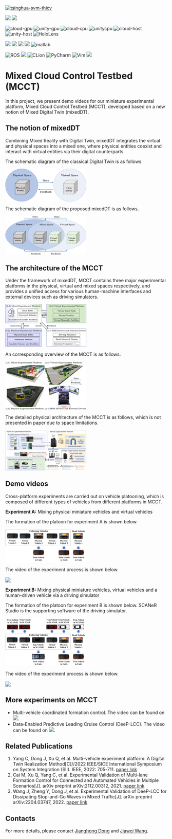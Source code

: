 <!--课题组网站链接-->
[![tsinghua-svm-thicv](https://img.shields.io/badge/Tsinghua_University-THICV-brightgreen)](https://www.labxing.com/thicv)

<!---用到的系统-->
<a><img src="https://img.shields.io/badge/Windows-0078D6?style=for-the-badge&logo=windows&logoColor=white"></a>
<a><img src="https://img.shields.io/badge/Ubuntu-E95420?style=for-the-badge&logo=ubuntu&logoColor=white"></a>

<!--硬件条件-->
![cloud-gpu](https://img.shields.io/badge/NVIDIA-RTX3090-76B900?style=for-the-badge&logo=nvidia&logoColor=white)
![unity-gpu](https://img.shields.io/badge/NVIDIA-RTX2080_SUPER-76B900?style=for-the-badge&logo=nvidia&logoColor=white)
![cloud-cpu](https://img.shields.io/badge/Intel-Xeon(R)_Gold_5220R_@2.20GHz-0071C5?style=for-the-badge&logo=intel&logoColor=white)
![unitycpu](https://img.shields.io/badge/Intel-CORE_I7_10700K_@3.80GHz-0071C5?style=for-the-badge&logo=intel&logoColor=white)
![cloud-host](https://img.shields.io/badge/Ubuntu-DELL_Precision_7920-0078D6?style=for-the-badge&logo=ubuntu&logoColor=white)
![unity-host](https://img.shields.io/badge/Windows-Lenovo_ThinkStation_P340-0078D6?style=for-the-badge&logo=windows&logoColor=white)
![HoloLens](https://img.shields.io/badge/Microsoft-HoloLens-258ffa?style=for-the-badge&logo=microsoft&logoColor=white)

<!--用到的语言-->
<a><img src="https://img.shields.io/badge/Python-14354C?style=for-the-badge&logo=python&logoColor=white"></a>
<a><img src="https://img.shields.io/badge/C%2B%2B-00599C?style=for-the-badge&logo=c%2B%2B&logoColor=white"></a>
<a><img src="https://img.shields.io/badge/C%23-239120?style=for-the-badge&logo=c-sharp&logoColor=white"></a>
<a><img src="https://img.shields.io/badge/Java-ED8B00?style=for-the-badge&logo=java&logoColor=white"></a>
![matlab](https://img.shields.io/badge/MATLAB-258ffa?style=for-the-badge&logo=matlab&logoColor=white)

<!--用到的软件-->
![ROS](https://img.shields.io/badge/ros-%230A0FF9.svg?style=for-the-badge&logo=ros&logoColor=white)
<a><img src="https://img.shields.io/badge/Unity-100000?style=for-the-badge&logo=unity&logoColor=white"></a>
![CLion](https://img.shields.io/badge/CLion-black?style=for-the-badge&logo=clion&logoColor=white)
![PyCharm](https://img.shields.io/badge/pycharm-143?style=for-the-badge&logo=pycharm&logoColor=black&color=black&labelColor=green)
![Vim](https://img.shields.io/badge/VIM-%2311AB00.svg?style=for-the-badge&logo=vim&logoColor=white)
![](https://img.shields.io/badge/SCANeR_Studio-FA7343?style=for-the-badge)


# Mixed Cloud Control Testbed (MCCT)

In this project, we present demo videos for our miniature experimental platform, Mixed Cloud Control Testbed (MCCT), developed based on a new notion of Mixed Digital Twin (mixedDT). 

## The notion of mixedDT
Combining Mixed Reality with Digital Twin, mixedDT integrates the virtual and physical spaces into a mixed one, where physical entities coexist and interact with virtual entities via their digital counterparts. 

The schematic diagram of the classical Digital Twin is as follows.

<img src="resources/dt-architecture.jpg" align="center" width="50%"/>

The schematic diagram of the proposed mixedDT is as follows.

<img src="resources/mdt-architecture.jpg" align="center" width="50%"/>

## The architecture of the MCCT

Under the framework of mixedDT, MCCT contains three major experimental platforms in the physical, virtual and mixed spaces respectively, and provides a unified access for various human-machine interfaces and external devices such as driving simulators.

<img src="resources/MCCT-architecture.jpg" align="center" width="50%"/>

An corresponding overview of the MCCT is as follows.

<img src="resources/MCCT-overview.png" align="center" width="50%"/>

The detailed physical architecture of the MCCT is as follows, which is not presented in paper due to space limitations.

<img src="resources/MCCT-framework.png" align="center" width="50%"/>

## Demo videos
Cross-platform experiments are carried out on vehicle platooning, which is composed of different types of vehicles from different platforms in MCCT.

**Experiment A:** Mixing physical miniature vehicles and virtual vehicles

The formation of the platoon for experiment A is shown below.

<img src="resources/formation-experiment-A.jpg" align="center" width="50%"/>

The video of the experiment process is shown below.

<img src="resources/experiment-A-V2.gif" align="center" width="100%"/>

**Experiment B:** Mixing physical miniature vehicles, virtual vehicles and a human-driven vehicle via a driving simulator

The formation of the platoon for experiment B is shown below. SCANeR Studio is the supporting software of the driving simulator. 

<img src="resources/formation-experiment-B.jpg" align="center" width="50%"/>

The video of the experiment process is shown below.

<img src="resources/experiment-B.gif" align="center" width="100%"/>

<!--还没放上去，先不放
More longer videos can be found on [![](https://img.shields.io/badge/YouTube-SICity-FF0000?style=logo=youtube&logoColor=white)](https://github.com/cmc623/Formation-control-experiments).
-->

## More experiments on MCCT
- Multi-vehicle coordinated formation control. The video can be found on [![](https://img.shields.io/badge/GitHub-Formation_control-green?style=logo=github&logoColor=white)](https://github.com/cmc623/Formation-control-experiments).
- Data-Enabled Predictive Leading Cruise Control (DeeP-LCC). The video can be found on [![](https://img.shields.io/badge/GitHub-DeeP_LCC-green?style=logo=github&logoColor=white)](https://github.com/soc-ucsd/DeeP-LCC).

## Related Publications
1. Yang C, Dong J, Xu Q, et al. Multi-vehicle experiment platform: A Digital Twin Realization Method[C]//2022 IEEE/SICE International Symposium on System Integration (SII). IEEE, 2022: 705-711. [paper link](https://www.researchgate.net/publication/359072029_Multi-vehicle_experiment_platform_A_Digital_Twin_Realization_Method)
2. Cai M, Xu Q, Yang C, et al. Experimental Validation of Multi-lane Formation Control for Connected and Automated Vehicles in Multiple Scenarios[J]. arXiv preprint arXiv:2112.00312, 2021. [paper link](https://www.researchgate.net/publication/356711150_Experimental_Validation_of_Multi-lane_Formation_Control_for_Connected_and_Automated_Vehicles_in_Multiple_Scenarios)
3. Wang J, Zheng Y, Dong J, et al. Experimental Validation of DeeP-LCC for Dissipating Stop-and-Go Waves in Mixed Traffic[J]. arXiv preprint arXiv:2204.03747, 2022. [paper link](https://arxiv.org/abs/2204.03747)

## Contacts
For more details, please contact [Jianghong Dong](https://www.researchgate.net/profile/Jianghong-Dong) and [Jiawei Wang](https://wangjw18.github.io/).

<!--
## Citing MCCT

If you refer to MCCT in your research, please cite the [paper](https://www.researchgate.net/publication/359072029_Multi-vehicle_experiment_platform_A_Digital_Twin_Realization_Method). In BibTeX format:

```bibtex
@INPROCEEDINGS{yang2021multi, 
author={Yang, Chunying and Dong, Jianghong and Xu, Qing and Cai, Mengchi and Qin, Hongmao and Wang, Jianqiang and Li, Keqiang},  
booktitle={2022 IEEE/SICE International Symposium on System Integration (SII)},  
title={Multi-vehicle experiment platform: A Digital Twin Realization Method},   
year={2022},  
volume={},  
number={},  
pages={705-711},  
doi={10.1109/SII52469.2022.9708890}}
```
-->
